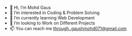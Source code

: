 - 👋 Hi, I’m Mohd Gaus
- 👀 I’m interested in Coding & Problem Solving
- 🌱 I’m currently learning Web Development
- 💞️ I’m looking to Work on Different Projects
- 📫 You can reach me through..gaushmohd071@gmail.com

<!---
gausmohd071/gausmohd071 is a ✨ special ✨ repository because its `README.md` (this file) appears on your GitHub profile.
You can click the Preview link to take a look at your changes.
--->
